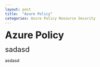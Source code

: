 ```yaml
---
layout: post
title:  "Azure Policy"
categories: Azure Policy Resource Security
---
```


<font size=+3><b>Azure Policy</b></font>

<font size=+2>sadasd</font>

asdasd